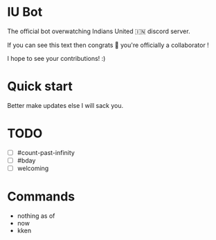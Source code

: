 # IU Bot
The official bot overwatching Indians United 🇮🇳 discord server.

If you can see this text then congrats 🎉 you're officially a collaborator !

I hope to see your contributions! :)

# Quick start
Better make updates else I will sack you.

# TODO

- [ ] #count-past-infinity
- [ ] #bday
- [ ] welcoming

# Commands
* nothing as of
* now
* kken
